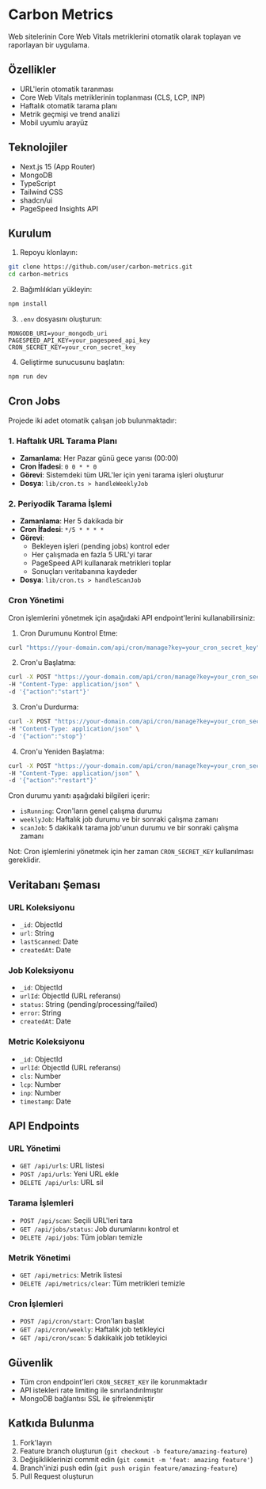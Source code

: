 # Carbon Metrics

Web sitelerinin Core Web Vitals metriklerini otomatik olarak toplayan ve raporlayan bir uygulama.

## Özellikler

- URL'lerin otomatik taranması
- Core Web Vitals metriklerinin toplanması (CLS, LCP, INP)
- Haftalık otomatik tarama planı
- Metrik geçmişi ve trend analizi
- Mobil uyumlu arayüz

## Teknolojiler

- Next.js 15 (App Router)
- MongoDB
- TypeScript
- Tailwind CSS
- shadcn/ui
- PageSpeed Insights API

## Kurulum

1. Repoyu klonlayın:
```bash
git clone https://github.com/user/carbon-metrics.git
cd carbon-metrics
```

2. Bağımlılıkları yükleyin:
```bash
npm install
```

3. `.env` dosyasını oluşturun:
```env
MONGODB_URI=your_mongodb_uri
PAGESPEED_API_KEY=your_pagespeed_api_key
CRON_SECRET_KEY=your_cron_secret_key
```

4. Geliştirme sunucusunu başlatın:
```bash
npm run dev
```

## Cron Jobs

Projede iki adet otomatik çalışan job bulunmaktadır:

### 1. Haftalık URL Tarama Planı
- **Zamanlama**: Her Pazar günü gece yarısı (00:00)
- **Cron İfadesi**: `0 0 * * 0`
- **Görevi**: Sistemdeki tüm URL'ler için yeni tarama işleri oluşturur
- **Dosya**: `lib/cron.ts > handleWeeklyJob`

### 2. Periyodik Tarama İşlemi
- **Zamanlama**: Her 5 dakikada bir
- **Cron İfadesi**: `*/5 * * * *`
- **Görevi**: 
  - Bekleyen işleri (pending jobs) kontrol eder
  - Her çalışmada en fazla 5 URL'yi tarar
  - PageSpeed API kullanarak metrikleri toplar
  - Sonuçları veritabanına kaydeder
- **Dosya**: `lib/cron.ts > handleScanJob`

### Cron Yönetimi

Cron işlemlerini yönetmek için aşağıdaki API endpoint'lerini kullanabilirsiniz:

1. Cron Durumunu Kontrol Etme:
```bash
curl "https://your-domain.com/api/cron/manage?key=your_cron_secret_key"
```

2. Cron'u Başlatma:
```bash
curl -X POST "https://your-domain.com/api/cron/manage?key=your_cron_secret_key" \
-H "Content-Type: application/json" \
-d '{"action":"start"}'
```

3. Cron'u Durdurma:
```bash
curl -X POST "https://your-domain.com/api/cron/manage?key=your_cron_secret_key" \
-H "Content-Type: application/json" \
-d '{"action":"stop"}'
```

4. Cron'u Yeniden Başlatma:
```bash
curl -X POST "https://your-domain.com/api/cron/manage?key=your_cron_secret_key" \
-H "Content-Type: application/json" \
-d '{"action":"restart"}'
```

Cron durumu yanıtı aşağıdaki bilgileri içerir:
- `isRunning`: Cron'ların genel çalışma durumu
- `weeklyJob`: Haftalık job durumu ve bir sonraki çalışma zamanı
- `scanJob`: 5 dakikalık tarama job'unun durumu ve bir sonraki çalışma zamanı

Not: Cron işlemlerini yönetmek için her zaman `CRON_SECRET_KEY` kullanılması gereklidir.

## Veritabanı Şeması

### URL Koleksiyonu
- `_id`: ObjectId
- `url`: String
- `lastScanned`: Date
- `createdAt`: Date

### Job Koleksiyonu
- `_id`: ObjectId
- `urlId`: ObjectId (URL referansı)
- `status`: String (pending/processing/failed)
- `error`: String
- `createdAt`: Date

### Metric Koleksiyonu
- `_id`: ObjectId
- `urlId`: ObjectId (URL referansı)
- `cls`: Number
- `lcp`: Number
- `inp`: Number
- `timestamp`: Date

## API Endpoints

### URL Yönetimi
- `GET /api/urls`: URL listesi
- `POST /api/urls`: Yeni URL ekle
- `DELETE /api/urls`: URL sil

### Tarama İşlemleri
- `POST /api/scan`: Seçili URL'leri tara
- `GET /api/jobs/status`: Job durumlarını kontrol et
- `DELETE /api/jobs`: Tüm jobları temizle

### Metrik Yönetimi
- `GET /api/metrics`: Metrik listesi
- `DELETE /api/metrics/clear`: Tüm metrikleri temizle

### Cron İşlemleri
- `POST /api/cron/start`: Cron'ları başlat
- `GET /api/cron/weekly`: Haftalık job tetikleyici
- `GET /api/cron/scan`: 5 dakikalık job tetikleyici

## Güvenlik

- Tüm cron endpoint'leri `CRON_SECRET_KEY` ile korunmaktadır
- API istekleri rate limiting ile sınırlandırılmıştır
- MongoDB bağlantısı SSL ile şifrelenmiştir

## Katkıda Bulunma

1. Fork'layın
2. Feature branch oluşturun (`git checkout -b feature/amazing-feature`)
3. Değişikliklerinizi commit edin (`git commit -m 'feat: amazing feature'`)
4. Branch'inizi push edin (`git push origin feature/amazing-feature`)
5. Pull Request oluşturun 